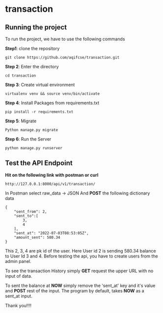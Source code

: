 # transaction

## Running the project

To run the project, we have to use the following commands

**Step1**: clone the repository

```
git clone https://github.com/aqifcse/transaction.git
```

**Step 2**: Enter the directory
```
cd transaction
```

**Step 3**: Create virtual environment
```
virtualenv venv && source venv/bin/activate
```

**Step 4**: Install Packages from requirements.txt 
```
pip install -r requirements.txt
```

**Step 5**: Migrate
```
Python manage.py migrate
```

**Step 6**: Run the Server
```
python manage.py runserver
```

## Test the API Endpoint

**Hit on the following link with postman or curl**

```
http://127.0.0.1:8000/api/v1/transaction/
```
In Postman select raw_data -> JSON And **POST** the following dictionary data

```
{
    "sent_from": 2,
    "sent_to":[
        3,
        4
    ], 
    "sent_at": "2022-07-03T08:53:05Z",
    "amount_sent": 580.34  
}
```

This 2, 3, 4 are pk id of the user. Here User id 2 is sending 580.34 balance to User Id 3 and 4. Before testing the api, you have to create users from the admin panel.

To see the transaction History simply **GET** request the upper URL with no input of data.

To sent the balance at **NOW** simply remove the 'sent_at' key and it's value and **POST** rest of the input. The program by default, takes **NOW** as a sent_at input.

Thank you!!!!

